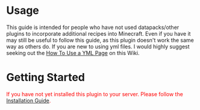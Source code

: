 # Usage
This guide is intended for people who have not used datapacks/other plugins to incorporate additional recipes into Minecraft. Even if you have it may still be useful to follow this guide, as this plugin doesn't work the same way as others do. If you are new to using yml files. I would highly suggest seeking out the [How To Use a YML Page](./how-to-use-a-yml) on this Wiki.

# Getting Started
<font color="red">If you have not yet installed this plugin to your server. Please follow the <a href="./install-guide">Installation Guide</a>.</font>
